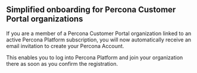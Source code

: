 ## Simplified onboarding for Percona Customer Portal organizations

If you are a member of a Percona Customer Portal organization linked to an active Percona Platform subscription, you will now automatically receive an email invitation to create your Percona Account.

This enables you to log into Percona Platform and join your organization there as soon as you confirm the registration.